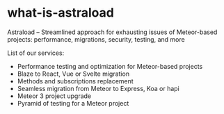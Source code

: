 # what-is-astraload

Astraload – Streamlined approach for exhausting issues of Meteor-based projects: performance, migrations, security, testing, and more

List of our services:

- Performance testing and optimization for Meteor-based projects
- Blaze to React, Vue or Svelte migration
- Methods and subscriptions replacement
- Seamless migration from Meteor to Express, Koa or hapi
- Meteor 3 project upgrade
- Pyramid of testing for a Meteor project
